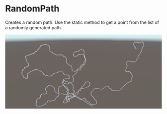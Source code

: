 # RandomPath

Creates a random path. Use the static method to get a point from the list of a randomly
generated path.

![Example](example.png)